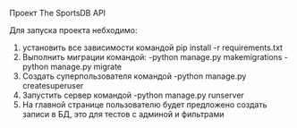 Проект The SportsDB API

Для запуска проекта небходимо:
1) установить все зависимости командой pip install -r requirements.txt
2) Выполнить миграции командой: 
-python manage.py makemigrations
-python manage.py migrate
3) Создать суперпользователя командой
-python manage.py createsuperuser
4) Запустить сервер командой
-python manage.py runserver
5) На главной странице пользователю будет предложено создать записи в БД, это для тестов с админой и фильтрами